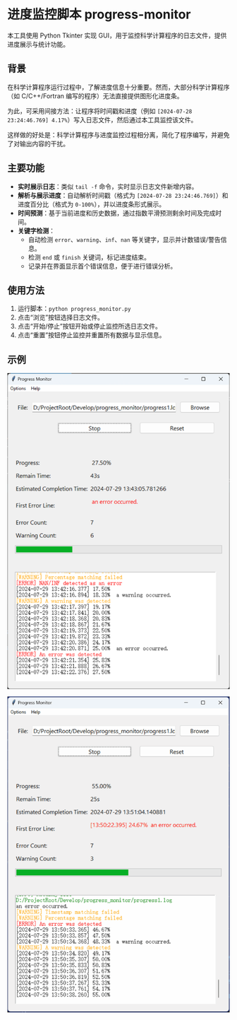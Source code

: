# 进度监控脚本 progress-monitor

本工具使用 Python Tkinter 实现 GUI，用于监控科学计算程序的日志文件，提供进度展示与统计功能。

## 背景

在科学计算程序运行过程中，了解进度信息十分重要。然而，大部分科学计算程序（如 C/C++/Fortran 编写的程序）无法直接提供图形化进度条。

为此，可采用间接方法：让程序将时间戳和进度（例如 `[2024-07-28 23:24:46.769] 4.17%`）写入日志文件，然后通过本工具监控该文件。

这样做的好处是：科学计算程序与进度监控过程相分离，简化了程序编写，并避免了对输出内容的干扰。

## 主要功能

- **实时展示日志**：类似 `tail -f` 命令，实时显示日志文件新增内容。
- **解析与展示进度**：自动解析时间戳（格式为 `[2024-07-28 23:24:46.769]`）和进度百分比（格式为 `0-100%`），并以进度条形式展示。
- **时间预测**：基于当前进度和历史数据，通过指数平滑预测剩余时间及完成时间。
- **关键字检测**：
  - 自动检测 `error`、`warning`、`inf`、`nan` 等关键字，显示并计数错误/警告信息。
  - 检测 `end` 或 `finish` 关键词，标记进度结束。
  - 记录并在界面显示首个错误信息，便于进行错误分析。

## 使用方法

1. 运行脚本：`python progress_monitor.py`
2. 点击“浏览”按钮选择日志文件。
3. 点击“开始/停止”按钮开始或停止监控所选日志文件。
4. 点击“重置”按钮停止监控并重置所有数据与显示信息。

## 示例

![](demo/demo.png)

![](demo/demo.gif)
